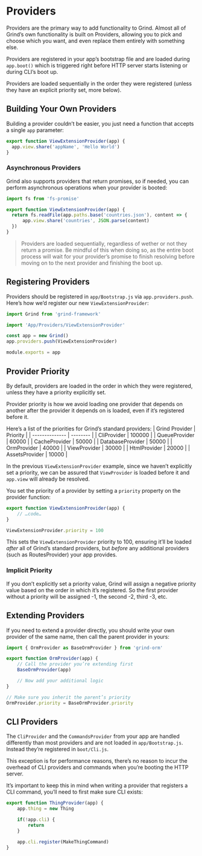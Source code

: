 # Providers
Providers are the primary way to add functionality to Grind. Almost all of Grind’s own functionality is built on Providers, allowing you to pick and choose which you want, and even replace them entirely with something else.

Providers are registered in your app’s bootstrap file and are loaded during `app.boot()` which is triggered right before HTTP server starts listening or during CLI’s boot up.

Providers are loaded sequentially in the order they were registered (unless they have an explicit priority set, more below).

## Building Your Own Providers
Building a provider couldn’t be easier, you just need a function that accepts a single `app` parameter:
```js
export function ViewExtensionProvider(app) {
  app.view.share('appName', 'Hello World')
}
```

### Asynchronous Providers
Grind also supports providers that return promises, so if needed, you can perform asynchronous operations when your provider is booted:
```js
import fs from 'fs-promise'

export function ViewExtensionProvider(app) {
  return fs.readFile(app.paths.base('countries.json'), content => {
	  app.view.share('countries', JSON.parse(content)
  })
}
```

> Providers are loaded sequentially, regardless of wether or not they return a promise.  Be mindful of this when doing so, as the entire boot process will wait for your provider’s promise to finish resolving before moving on to the next provider and finishing the boot up.

## Registering Providers
Providers should be registered in `app/Bootstrap.js` via `app.providers.push`.  Here’s how we’d register our new `ViewExtensionProvider`:
```js
import Grind from 'grind-framework'

import 'App/Providers/ViewExtensionProvider'

const app = new Grind()
app.providers.push(ViewExtensionProvider)

module.exports = app
```

## Provider Priority
By default, providers are loaded in the order in which they were registered, unless they have a priority explicitly set.

Provider priority is how we avoid loading one provider that depends on another after the provider it depends on is loaded, even if it’s registered before it.

Here’s a list of the priorities for Grind’s standard providers:
| Grind Provider | Priority |
| -------------- | -------- |
| CliProvider | 100000 |
| QueueProvider | 60000 |
| CacheProvider | 50000 |
| DatabaseProvider | 50000 |
| OrmProvider | 40000 |
| ViewProvider | 30000 |
| HtmlProvider | 20000 |
| AssetsProvider | 10000 |

In the previous `ViewExtensionProvider` example, since we haven’t explicitly set a priority, we can be assured that `ViewProvider` is loaded before it and `app.view` will already be resolved.

You set the priority of a provider by setting a `priority` property on the provider function:
```js
export function ViewExtensionProvider(app) {
	// …code…
}

ViewExtensionProvider.priority = 100
```

This sets the `ViewExtensionProvider` priority to 100, ensuring it’ll be loaded _after_ all of Grind’s standard providers, but _before_ any additional providers (such as RoutesProvider) your app provides.

### Implicit Priority
If you don’t explicitly set a priority value, Grind will assign a negative priority value based on the order in which it’s registered.  So the first provider without a priority will be assigned -1, the second -2, third -3, etc.

## Extending Providers
If you need to extend a provider directly, you should write your own provider of the same name, then call the parent provider in yours:
```js
import { OrmProvider as BaseOrmProvider } from 'grind-orm'

export function OrmProvider(app) {
	// Call the provider you’re extending first
	BaseOrmProvider(app)

	// Now add your additional logic
}

// Make sure you inherit the parent’s priority
OrmProvider.priority = BaseOrmProvider.priority
```

## CLI Providers
The `CliProvider` and the `CommandsProvider` from your app are handled differently than most providers and are not  loaded in `app/Bootstrap.js`.  Instead they’re registered in `boot/Cli.js`.

This exception is for performance reasons, there’s no reason to incur the overhead of CLI providers and commands when you’re booting the HTTP server.

It’s important to keep this in mind when writing a provider that registers a CLI command, you’ll need to first make sure CLI exists:
```js
export function ThingProvider(app) {
	app.thing = new Thing

	if(!app.cli) {
		return
	}

	app.cli.register(MakeThingCommand)
}
```

